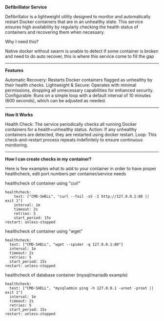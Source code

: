 **Defibrillator Service**

Defibrillator is a lightweight utility designed to monitor and automatically restart Docker containers that are in an unhealthy state. This service ensures high availability by regularly checking the health status of containers and recovering them when necessary.

Why I need this?

Native docker without swarm is unable to detect if some container is broken and need to do auto recover, this is where this service come to fill the gap

---

**Features**

Automatic Recovery: Restarts Docker containers flagged as unhealthy by their health checks.
Lightweight & Secure: Operates with minimal permissions, dropping all unnecessary capabilities for enhanced security.
Configurable: Runs on a simple loop with a default interval of 10 minutes (600 seconds), which can be adjusted as needed.

---

**How It Works**

Health Check: The service periodically checks all running Docker containers for a health=unhealthy status.
Action: If any unhealthy containers are detected, they are restarted using docker restart.
Loop: This check-and-restart process repeats indefinitely to ensure continuous monitoring.

---

**How I can create checks in my container?**

Here is few examples what to add to your container in order to have proper healthcheck, edit port numbers per container/service needs

healthcheck of container using "curl"

```
healthcheck:
    test: ["CMD-SHELL", "curl --fail -sS -I http://127.0.0.1:80 || exit 1"]
    interval: 1m
    timeout: 2s
    retries: 5
    start_period: 15s
restart: unless-stopped
```

healthcheck of container using "wget"

```
healthcheck:
  test: ["CMD-SHELL", "wget --spider -q 127.0.0.1:80"]
  interval: 1m
  timeout: 2s
  retries: 5
  start_period: 15s
restart: unless-stopped
```

healthcheck of database container (mysql/mariadb example)

```
healthcheck:
  test: ["CMD-SHELL", "mysqladmin ping -h 127.0.0.1 -uroot -proot || exit 1"]
  interval: 1m
  timeout: 2s
  retries: 5
  start_period: 15s
restart: unless-stopped
```
